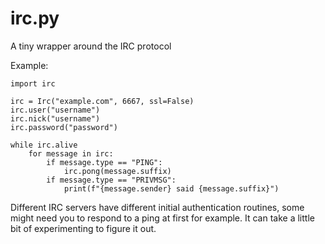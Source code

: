 # irc.py
A tiny wrapper around the IRC protocol

Example:

    import irc
    
    irc = Irc("example.com", 6667, ssl=False)
    irc.user("username")
    irc.nick("username")
    irc.password("password")
    
    while irc.alive
        for message in irc:
            if message.type == "PING":
                irc.pong(message.suffix)
            if message.type == "PRIVMSG":
                print(f"{message.sender} said {message.suffix}")
            
Different IRC servers have different initial authentication routines, some might need you to respond to a ping at first for example. It can take a little bit of experimenting to figure it out.
